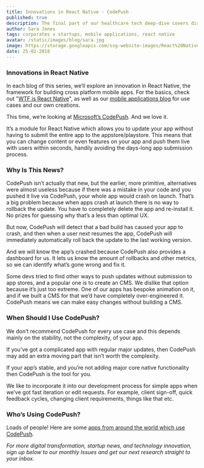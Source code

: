 ```yaml
---
title: Innovations in React Native - CodePush
published: true
description: The final part of our healthcare tech deep-dive covers direct-to-consumer startups to examine the underlying megatrends to adopt for your business.
author: Sara Jones
tags: corporates v startups, mobile applications, react native
avatar: /static/images/blog/sara.jpg
image: https://storage.googleapis.com/ssg-website-images/React%20Native%20innovations%20codepush/build%20pebbles%20header.jpg
date: 25-02-2018
---
```


### Innovations in React Native

In each blog of this series, we’ll explore an innovation in React Native, the framework for building cross platform mobile apps. For the basics, check out "[WTF is React Native](https://www.solidstategroup.com/2017/02/08/2017/Its-cross-platform-and-massively-reduces-app-dev-costs-but-WTF-is-React-Native/)", as well as our [mobile applications blog](https://www.solidstategroup.com/tags/Mobile-Applications/) for use cases and our own creations.

This time, we’re looking at [Microsoft’s CodePush](https://github.com/Microsoft/react-native-code-push). And we love it.

It’s a module for React Native which allows you to update your app without having to submit the entire app to the appstore/playstore. This means that you can change content or even features on your app and push them live with users within seconds, handily avoiding the days-long app submission process.

### Why Is This News?

CodePush isn’t actually that new, but the earlier, more primitive, alternatives were almost useless because if there was a mistake in your code and you pushed it live via CodePush, your whole app would crash on launch. That’s a big problem because when apps crash at launch there is no way to rollback the update. You have to completely delete the app and re-install it. No prizes for guessing why that’s a less than optimal UX.

But now, CodePush will detect that a bad build has caused your app to crash, and then when a user next resumes the app, CodePush will immediately automatically roll back the update to the last working version.

And we will know the app’s crashed because CodePush also provides a dashboard for us. It lets us know the amount of rollbacks and other metrics, so we can identify what’s gone wrong and fix it.

Some devs tried to find other ways to push updates without submission to app stores, and a popular one is to create an CMS. We dislike that option because it’s just too extreme. One of our apps has bespoke animation on it, and if we built a CMS for that we’d have completely over-engineered it. CodePush means we can make easy changes without building a CMS.

### When Should I Use CodePush?

We don’t recommend CodePush for every use case and this depends mainly on the stability, not the complexity, of your app.

If you’ve got a complicated app with regular major updates, then CodePush may add an extra moving part that isn’t worth the complexity. 

If your app’s stable, and you’re not adding major core native functionality then CodePush is the tool for you.

We like to incorporate it into our development process for simple apps when we’ve got fast iteration or edit requests. For example, client sign-off, quick feedback cycles, changing client requirements, things like that etc. 

### Who’s Using CodePush?

Loads of people! Here are some [apps from around the world which use CodePush](https://microsoft.github.io/code-push/community/friends.html). 

*For more digital transformation, startup news, and technology innovation, sign up below to our monthly Issues and get our next research straight to your inbox.*